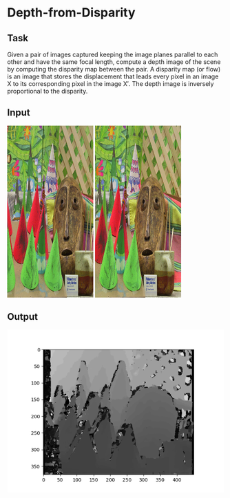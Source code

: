 # Depth-from-Disparity

## Task
Given a pair of images captured keeping the image planes parallel to each other and have the same focal length, compute a depth image of the scene by computing the disparity map between the pair.  A disparity map (or flow) is an image that stores the displacement that leads every pixel in an image X to its corresponding pixel in the image X′. The depth image is inversely proportional to the disparity.

## Input

<img  src="data/cones_im2.png" width="200" height="400" />
<img  src="data/cones_im6.png" width="200" height="400"/>
<br>

## Output
<img src="output/Cones_Gray_Scale.png">